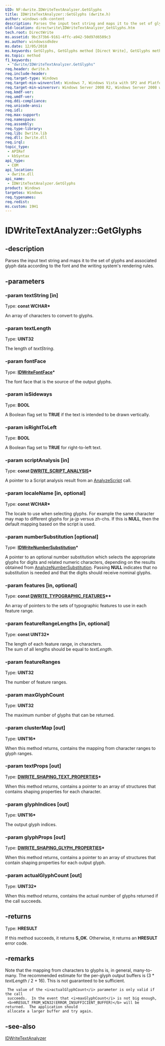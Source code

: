 ```yaml
---
UID: NF:dwrite.IDWriteTextAnalyzer.GetGlyphs
title: IDWriteTextAnalyzer::GetGlyphs (dwrite.h)
author: windows-sdk-content
description: Parses the input text string and maps it to the set of glyphs and associated glyph data according to the font and the writing system's rendering rules.
old-location: directwrite\IDWriteTextAnalyzer_GetGlyphs.htm
tech.root: DirectWrite
ms.assetid: 9bc373b6-9161-4ffc-a942-50d97d6509c3
ms.author: windowssdkdev
ms.date: 12/05/2018
ms.keywords: GetGlyphs, GetGlyphs method [Direct Write], GetGlyphs method [Direct Write],IDWriteTextAnalyzer interface, IDWriteTextAnalyzer interface [Direct Write],GetGlyphs method, IDWriteTextAnalyzer.GetGlyphs, IDWriteTextAnalyzer::GetGlyphs, directwrite.IDWriteTextAnalyzer_GetGlyphs, dwrite/IDWriteTextAnalyzer::GetGlyphs
ms.topic: method
f1_keywords: 
 - "dwrite/IDWriteTextAnalyzer.GetGlyphs"
req.header: dwrite.h
req.include-header: 
req.target-type: Windows
req.target-min-winverclnt: Windows 7, Windows Vista with SP2 and Platform Update for Windows Vista [desktop apps \| UWP apps]
req.target-min-winversvr: Windows Server 2008 R2, Windows Server 2008 with SP2 and Platform Update for Windows Server 2008 [desktop apps \| UWP apps]
req.kmdf-ver: 
req.umdf-ver: 
req.ddi-compliance: 
req.unicode-ansi: 
req.idl: 
req.max-support: 
req.namespace: 
req.assembly: 
req.type-library: 
req.lib: Dwrite.lib
req.dll: Dwrite.dll
req.irql: 
topic_type:
 - APIRef
 - kbSyntax
api_type:
 - COM
api_location:
 - dwrite.dll
api_name:
 - IDWriteTextAnalyzer.GetGlyphs
product: Windows
targetos: Windows
req.typenames: 
req.redist: 
ms.custom: 19H1
---
```


# IDWriteTextAnalyzer::GetGlyphs


## -description


 Parses the input text string and maps it to the set of glyphs and associated glyph data
     according to the font and the writing system's rendering rules.


## -parameters




### -param textString [in]

Type: <b>const WCHAR*</b>

An array of characters to convert to glyphs.


### -param textLength

Type: <b>UINT32</b>

The length of <i>textString</i>.


### -param fontFace

Type: <b><a href="/windows/win32/api/dwrite/nn-dwrite-idwritefontface">IDWriteFontFace</a>*</b>

The font face that is the source of the output glyphs.


### -param isSideways

Type: <b>BOOL</b>

A Boolean flag set to <b>TRUE</b> if the text is intended to be
     drawn vertically.


### -param isRightToLeft

Type: <b>BOOL</b>

A Boolean flag set to <b>TRUE</b> for right-to-left text.


### -param scriptAnalysis [in]

Type: <b>const <a href="/windows/win32/api/dwrite/ns-dwrite-dwrite_script_analysis">DWRITE_SCRIPT_ANALYSIS</a>*</b>

A pointer to a Script analysis result from an <a href="/windows/win32/api/dwrite/nf-dwrite-idwritetextanalyzer-analyzescript">AnalyzeScript</a> call.


### -param localeName [in, optional]

Type: <b>const WCHAR*</b>

The locale to use when selecting glyphs.
     For example the same character may map to different glyphs for ja-jp versus zh-chs.
     If this is <b>NULL</b>, then the default mapping based on the script is used.


### -param numberSubstitution [optional]

Type: <b><a href="/windows/win32/DirectWrite/idwritenumbersubstitution">IDWriteNumberSubstitution</a>*</b>

A pointer to an optional number substitution which selects the appropriate glyphs for digits and related numeric characters, depending on the results obtained from <a href="/windows/win32/api/dwrite/nf-dwrite-idwritetextanalyzer-analyzenumbersubstitution">AnalyzeNumberSubstitution</a>. Passing <b>NULL</b> indicates that no substitution is needed and that the digits should receive nominal glyphs.


### -param features [in, optional]

Type: <b>const <a href="/windows/win32/api/dwrite/ns-dwrite-dwrite_typographic_features">DWRITE_TYPOGRAPHIC_FEATURES</a>**</b>

An array of pointers to the sets of typographic 
     features to use in each feature range.


### -param featureRangeLengths [in, optional]

Type: <b>const UINT32*</b>

The length of each feature range, in characters.  
     The sum of all lengths should be equal to <i>textLength</i>.


### -param featureRanges

Type: <b>UINT32</b>

The number of feature ranges.


### -param maxGlyphCount

Type: <b>UINT32</b>

The maximum number of glyphs that can be
     returned.


### -param clusterMap [out]

Type: <b>UINT16*</b>

When this method returns, contains the mapping from character ranges to glyph 
     ranges.


### -param textProps [out]

Type: <b><a href="/windows/win32/api/dwrite/ns-dwrite-dwrite_shaping_text_properties">DWRITE_SHAPING_TEXT_PROPERTIES</a>*</b>

When this method returns, contains a pointer to an array of structures that contains  shaping properties for each character.


### -param glyphIndices [out]

Type: <b>UINT16*</b>

The output glyph indices.


### -param glyphProps [out]

Type: <b><a href="/windows/win32/api/dwrite/ns-dwrite-dwrite_shaping_glyph_properties">DWRITE_SHAPING_GLYPH_PROPERTIES</a>*</b>

When this method returns, contains a pointer to an array of structures that contain  shaping properties for each output glyph.


### -param actualGlyphCount [out]

Type: <b>UINT32*</b>

When this method returns, contains the actual number of glyphs returned if
     the call succeeds.


## -returns



Type: <b>HRESULT</b>

If this method succeeds, it returns <b xmlns:loc="http://microsoft.com/wdcml/l10n">S_OK</b>. Otherwise, it returns an <b xmlns:loc="http://microsoft.com/wdcml/l10n">HRESULT</b> error code.




## -remarks



 Note that the mapping from characters to glyphs is, in general, many-to-many.  The recommended estimate for the per-glyph output buffers is
     (3 * <i>textLength</i> / 2 + 16).  This is not guaranteed to be sufficient.
    
     The value of the <i>actualGlyphCount</i> parameter is only valid if the call
     succeeds.  In the event that <i>maxGlyphCount</i> is not big enough,
     <b>HRESULT_FROM_WIN32(ERROR_INSUFFICIENT_BUFFER)</b> will be returned.  The application should 
     allocate a larger buffer and try again.




## -see-also




<a href="/windows/win32/api/dwrite/nn-dwrite-idwritetextanalyzer">IDWriteTextAnalyzer</a>
 

 

